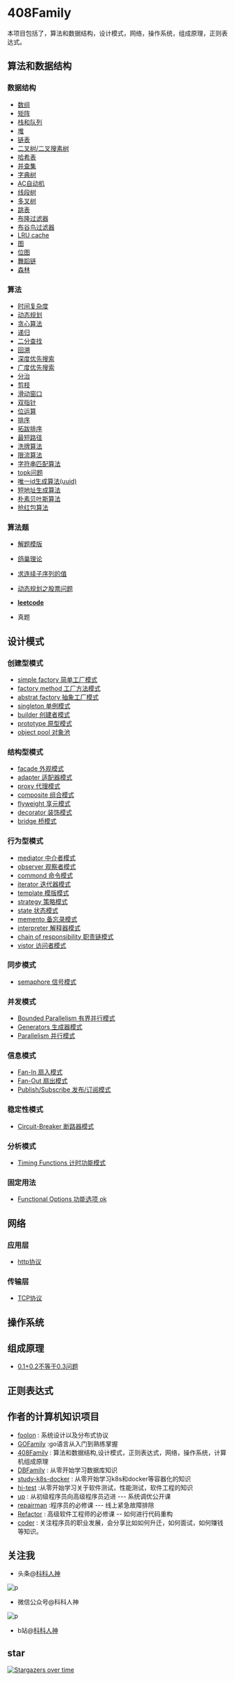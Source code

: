 # 408Family
本项目包括了，算法和数据结构，设计模式，网络，操作系统，组成原理，正则表达式。
## 算法和数据结构
### 数据结构
-  [数组](./算法/数据结构/数组.md)
-  [矩阵](./算法/数据结构/矩阵.md)
-  [栈和队列](./算法/数据结构/栈和队列.md)
-  [堆](./算法/数据结构/堆.md)
-  [链表](./算法/数据结构/链表.md)
-  [二叉树/二叉搜素树](./算法/数据结构/二叉树.md)
-  [哈希表](./算法/数据结构/哈希表.md)
-  [并查集](./算法/数据结构/并查集.md)
-  [字典树](./算法/数据结构/字典树.md)
-  [AC自动机](./算法/数据结构/AC自动机.md)
-  [线段树](./算法/数据结构/线段树.md)
-  [多叉树](./算法/数据结构/多叉树.md)
-  [跳表](./算法/数据结构/跳表.md)
-  [布隆过滤器](./算法/数据结构/布隆过滤器.md)
-  [布谷鸟过滤器](./算法/数据结构/布谷鸟过滤器.md)
-  [LRU cache](./算法/数据结构/lru.md)
-  [图](./算法/数据结构/图.md)
-  [位图](./算法/数据结构/位图.md)
-  [舞蹈链](./算法/数据结构/舞蹈链.md)
-  [森林](./算法/数据结构/森林.md)
### 算法
- [时间复杂度](./算法/算法/时间复杂度.md)
- [动态规划](./算法/算法/dp.md)
- [贪心算法](./算法/算法/贪心算法.md)
- [递归](./算法/算法/递归.md)
- [二分查找](./算法/算法/二分查找.md)
- [回溯](./算法/算法/回溯.md)
- [深度优先搜索](./算法/算法/深度优先.md)
- [广度优先搜索](./算法/算法/广度优先.md)
- [分治](./算法/算法/分治.md)
- [剪枝](./算法/算法/剪枝.md)
- [滑动窗口](./算法/算法/滑动窗口.md)
- [双指针](./算法/算法/双指针.md)
- [位运算](./算法/算法/位运算.md)
- [排序](./算法/算法/排序.md)
- [拓跋排序](./算法/算法/拓跋排序.md)
- [最短路径](./算法/算法/最短路径.md)
- [洗牌算法](./算法/算法/洗牌算法.md)
- [限流算法](./算法/算法/限流算法.md)
- [字符串匹配算法](./算法/算法/字符串匹配算法.md)
- [topk问题](./算法/算法/topk问题.md)
- [唯一id生成算法(uuid)](./算法/算法/唯一id生成算法.md)
- [短地址生成算法](./算法/算法/短地址生成算法.md)
- [朴素贝叶斯算法](./算法/算法/朴素贝叶斯算法.md)
- [抢红包算法](./算法/算法/抢红包算法.md)

### 算法题
- [解题模版](./算法/算法题/解题模版.md)
- [鸽巢理论](./算法/算法题/鸽巢理论.md)
- [求连续子序列的值](./算法/算法题/连续.md)
- [动态规划之股票问题](./算法/算法题/动态规划之股票问题.md)

- [**leetcode**](./算法/算法题/leetcode)
- 真题
## 设计模式

### 创建型模式

- [simple factory 简单工厂模式](./简单工厂模式.md)
- [factory method 工厂方法模式](./工厂方法模式.md)
- [abstrat factory 抽象工厂模式](./抽象工厂模式.md)
- [singleton 单例模式](./单例模式.md)
- [builder 创建者模式](./创建者模式.md)
- [prototype 原型模式](./原型模式.md)
- [object pool 对象池](./对象池模式.md)

### 结构型模式

- [facade 外观模式](./外观模式.md)
- [adapter 适配器模式](./适配器模式.md)
- [proxy 代理模式](./代理模式.md)
- [composite 组合模式](./.md)
- [flyweight 享元模式](./享元模式.md)
- [decorator 装饰模式](./装饰模式.md)
- [bridge 桥模式](./桥模式.md)
 
### 行为型模式

- [mediator 中介者模式](./中介者模式.md)
- [observer 观察者模式](./观察者模式.md)
- [commond 命令模式](./命令模式.md)
- [iterator 迭代器模式](./迭代器模式.md)
- [template 模版模式](./模版模式.md)
- [strategy 策略模式](./策略模式.md)
- [state 状态模式](./状态模式.md)
- [memento 备忘录模式](./备忘录模式.md)
- [interpreter 解释器模式](./解释器模式.md)
- [chain of responsibility 职责链模式](./职责链模式.md)
- [vistor 访问者模式](./访问者模式.md)
 
### 同步模式

- [semaphore 信号模式](./信号模式.md)

### 并发模式

- [Bounded Parallelism 有界并行模式](./有界并行模式.md)
- [Generators 生成器模式](./生成器模式.md)
- [Parallelism 并行模式](./并行模式.md)
 
### 信息模式

- [Fan-In 扇入模式](./扇入模式.md)
- [Fan-Out 扇出模式](./扇出模式.md)
- [Publish/Subscribe 发布/订阅模式 ](./发布订阅模式.md)
 
### 稳定性模式

- [Circuit-Breaker 断路器模式 ](./断路器模式.md)
 
### 分析模式

- [Timing Functions 计时功能模式](./计时功能模式.md)
 
### 固定用法

- [Functional Options 功能选项 ok](./功能选项.md)

## 网络

### 应用层
- [http协议](./网络/应用层/HTTP协议.md)
### 传输层
- [TCP协议](./网络/传输层/TCP协议.md)
## 操作系统

## 组成原理
- [0.1+0.2不等于0.3问题](./组成原理/0.1+0.2问题.md)
## 正则表达式

## 作者的计算机知识项目
- [foolon](https://github.com/shgopher/foolon) : 系统设计以及分布式协议
- [GOFamily](https://github.com/shgopher/GOFamily) :go语言从入门到熟练掌握 
- [408Family](https://github.com/shgopher/408Family) : 算法和数据结构,设计模式，正则表达式，网络，操作系统，计算机组成原理
- [DBFamily](https://github.com/shgopher/DBFamily) : 从零开始学习数据库知识
- [study-k8s-docker](https://github.com/shgopher/study-k8s-docker) : 从零开始学习k8s和docker等容器化的知识
- [hi-test](https://github.com/shgopher/hi-test) :从零开始学习关于软件测试，性能测试，软件工程的知识
- [up](https://github.com/shgopher/up) : 从初级程序员向高级程序员迈进 --- 系统调优公开课
- [repairman](https://github.com/shgopher/repairman) :程序员的必修课 --- 线上紧急故障排除
- [Refactor](https://github.com/shgopher/refactor) : 高级软件工程师的必修课 -- 如何进行代码重构
- [coder](https://github.com/shgopher/coder) : 关注程序员的职业发展，会分享比如如何升迁，如何面试，如何赚钱等知识。

    
## 关注我

- 头条@[科科人神](https://www.toutiao.com/c/user/token/MS4wLjABAAAAIGeO1-kCUelF-G8GW3AvJlrEL7tiO24WHJmnX4nV1bs/)

![p](./toutiao.png)

- 微信公众号@科科人神

![p](./wechat.jpg)

- b站@[科科人神](https://space.bilibili.com/478621088)

## star

[![Stargazers over time](https://starchart.cc/shgopher/408Family.svg)](https://starchart.cc/shgopher/408Family)